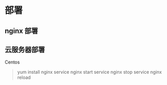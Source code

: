 # 部署

## nginx 部署

## 云服务器部署

Centos

> yum install nginx
> service nginx start
> service nginx stop
> service nginx reload